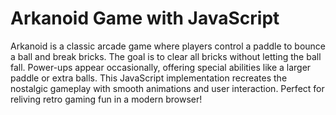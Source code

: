 # Arkanoid Game with JavaScript

Arkanoid is a classic arcade game where players control a paddle to bounce a ball and break bricks. The goal is to clear all bricks without letting the ball fall. Power-ups appear occasionally, offering special abilities like a larger paddle or extra balls. This JavaScript implementation recreates the nostalgic gameplay with smooth animations and user interaction. Perfect for reliving retro gaming fun in a modern browser!